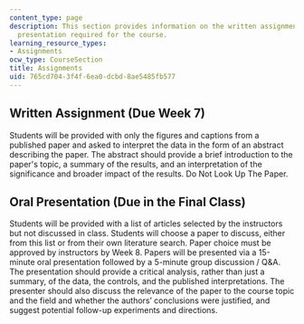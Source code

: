 ```yaml
---
content_type: page
description: This section provides information on the written assignment and oral
  presentation required for the course.
learning_resource_types:
- Assignments
ocw_type: CourseSection
title: Assignments
uid: 765cd704-3f4f-6ea0-dcbd-8ae5485fb577
---
```


Written Assignment (Due Week 7)
-------------------------------

Students will be provided with only the figures and captions from a published paper and asked to interpret the data in the form of an abstract describing the paper. The abstract should provide a brief introduction to the paper's topic, a summary of the results, and an interpretation of the significance and broader impact of the results. Do Not Look Up The Paper.

Oral Presentation (Due in the Final Class)
------------------------------------------

Students will be provided with a list of articles selected by the instructors but not discussed in class. Students will choose a paper to discuss, either from this list or from their own literature search. Paper choice must be approved by instructors by Week 8. Papers will be presented via a 15-minute oral presentation followed by a 5-minute group discussion / Q&A. The presentation should provide a critical analysis, rather than just a summary, of the data, the controls, and the published interpretations. The presenter should also discuss the relevance of the paper to the course topic and the field and whether the authors’ conclusions were justified, and suggest potential follow-up experiments and directions.